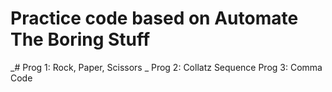 # Practice code based on Automate The Boring Stuff
_# Prog 1: Rock, Paper, Scissors _
Prog 2: Collatz Sequence
Prog 3: Comma Code
